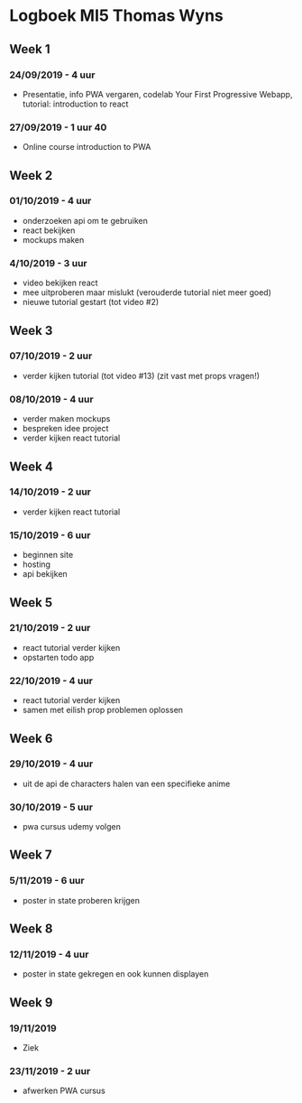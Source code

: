 # Logboek MI5 Thomas Wyns

## Week 1 
### 24/09/2019 - 4 uur
* Presentatie, info PWA vergaren, codelab Your First Progressive Webapp, tutorial: introduction to react

### 27/09/2019 - 1 uur 40
* Online course introduction to PWA

## Week 2
### 01/10/2019 - 4 uur
* onderzoeken api om te gebruiken
* react bekijken
* mockups maken

### 4/10/2019 - 3 uur
* video bekijken react
* mee uitproberen maar mislukt (verouderde tutorial niet meer goed)
* nieuwe tutorial gestart (tot video #2)

## Week 3
### 07/10/2019 - 2 uur
* verder kijken tutorial (tot video #13) (zit vast met props vragen!)

### 08/10/2019 - 4 uur
* verder maken mockups
* bespreken idee project
* verder kijken react tutorial

## Week 4
### 14/10/2019 - 2 uur
* verder kijken react tutorial
### 15/10/2019 - 6 uur
* beginnen site
* hosting
* api bekijken

## Week 5
### 21/10/2019 - 2 uur
* react tutorial verder kijken
* opstarten todo app

### 22/10/2019 - 4 uur
* react tutorial verder kijken
* samen met eilish prop problemen oplossen

## Week 6
### 29/10/2019 - 4 uur
* uit de api de characters halen van een specifieke anime
### 30/10/2019 - 5 uur
* pwa cursus udemy volgen

## Week 7 
### 5/11/2019 - 6 uur
* poster in state proberen krijgen

## Week 8 
### 12/11/2019 - 4 uur
* poster in state gekregen en ook kunnen displayen

## Week 9 
### 19/11/2019
* Ziek
### 23/11/2019 - 2 uur
* afwerken PWA cursus


